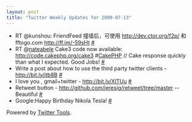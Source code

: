 ```yaml
---
layout: post
title: "Twitter Weekly Updates for 2009-07-13"
---
```


<ul class="aktt_tweet_digest">
	<li>RT @kunshou: FriendFeed 撞墙后，可使用 <a href="http://dev.ctor.org/f2p/" rel="nofollow">http://dev.ctor.org/f2p/</a> 和 fftogo.com <a href="http://ff.im/-59sHt" rel="nofollow">http://ff.im/-59sHt</a> <a href="http://twitter.com/Joshua_C/statuses/2613452570">#</a></li>
	<li>RT @<a href="http://twitter.com/nateabele">nateabele</a> Cake3 code now available: <a href="http://code.cakephp.org/cake3" rel="nofollow">http://code.cakephp.org/cake3</a> #<a href="http://search.twitter.com/search?q=%23CakePHP">CakePHP</a> // Cake response quickly than what I expected. Good Jobs! <a href="http://twitter.com/Joshua_C/statuses/2606047207">#</a></li>
	<li>Write a post about how to use the third party twitter clients - <a href="http://bit.ly/itb8B" rel="nofollow">http://bit.ly/itb8B</a> <a href="http://twitter.com/Joshua_C/statuses/2577773706">#</a></li>
	<li>I love you , gmail+twitter - <a href="http://bit.ly/XlTUu" rel="nofollow">http://bit.ly/XlTUu</a> <a href="http://twitter.com/Joshua_C/statuses/2576854626">#</a></li>
	<li>Retweet button - <a href="http://github.com/jeresig/retweet/tree/master" rel="nofollow">http://github.com/jeresig/retweet/tree/master</a> -- Beautiful <a href="http://twitter.com/Joshua_C/statuses/2560100741">#</a></li>
	<li>Google:Happy Birthday Nikola Tesla! <a href="http://twitter.com/Joshua_C/statuses/2559973483">#</a></li>
</ul>
<p class="aktt_credit">Powered by <a href="http://alexking.org/projects/wordpress">Twitter Tools</a>.</p>